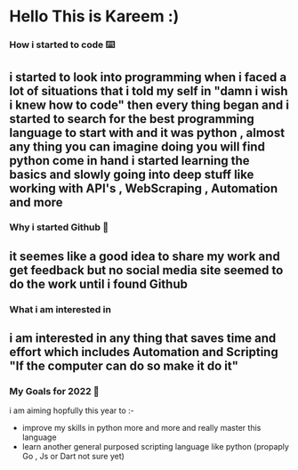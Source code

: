 # Hello This is Kareem :)
### How i started to code ⌨️
i started to look into programming when i faced a lot of situations that i told my self in "damn i wish i knew how to code" then every thing began 
and i started to search for the best programming language to start with and it was python , almost any thing you can imagine doing you will find python come in hand 
i started learning the basics and slowly going into deep stuff like working with API's , WebScraping , Automation and more 
---
### Why i started Github 🚶
it seemes like a good idea to share my work and get feedback but no social media site seemed to do the work until i found Github 
---
### What i am interested in 
i am interested in any thing that saves time and effort which includes Automation and Scripting "If the computer can do so make it do it"
---
### My Goals for 2022 🎯
i am aiming hopfully this year to :-
* improve my skills in python more and more and really master this language 
* learn another general purposed scripting language like python (propaply Go , Js or Dart not sure yet)
